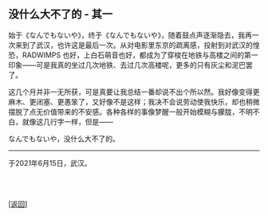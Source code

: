 ## 没什么大不了的 - 其一

始于《なんでもないや》，终于《なんでもないや》，随着鼓点声逐渐隐去，我再一次来到了武汉，也许这是最后一次。从对电影里东京的疏离感，投射到对武汉的惶恐，RADWIMPS 也好，上白石萌音也好，都成为了穿梭在地铁与高楼之间的第一印象——可是我真的坐过几次地铁、去过几次高楼呢，更多的只有灰尘和泥巴罢了。

这几个月并非一无所获，可是真要让我总结一番却说不出个所以然。我好像变得更麻木、更闭塞、更愚笨了，又好像不是这样；我决不会说劳动使我快乐，却也稍微摆脱了点无价值带来的不安感。各种各样的事像梦醒一般开始模糊与朦胧，不明不白，就像这几行字一样，但是——

なんでもないや，没什么大不了的。

------

于2021年6月15日，武汉。

<br>

<br>

[[返回]](../../../../sites/小作文们/碎碎念.md)
